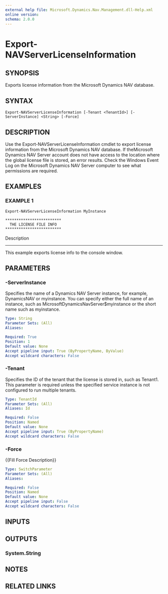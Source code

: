 ```yaml
---
external help file: Microsoft.Dynamics.Nav.Management.dll-Help.xml
online version: 
schema: 2.0.0
---
```


# Export-NAVServerLicenseInformation

## SYNOPSIS
Exports license information from the Microsoft Dynamics NAV database.

## SYNTAX

```
Export-NAVServerLicenseInformation [-Tenant <TenantId>] [-ServerInstance] <String> [-Force]
```

## DESCRIPTION
Use the Export-NAVServerLicenseInformation cmdlet to export license information from the Microsoft Dynamics NAV database.
If theMicrosoft Dynamics NAV Server account does not have access to the location where the global license file is stored, an error results.
Check the Windows Event Log on the Microsoft Dynamics NAV Server computer to see what permissions are required.

## EXAMPLES

### EXAMPLE 1
```
Export-NAVServerLicenseInformation MyInstance

*************************
  THE LICENSE FILE INFO
*************************
```

Description

-----------

This example exports license info to the console window.

## PARAMETERS

### -ServerInstance
Specifies the name of a Dynamics NAV Server instance, for example, DynamicsNAV or myinstance.
You can specify either the full name of an instance, such as MicrosoftDynamicsNavServer$myinstance or the short name such as myinstance.

```yaml
Type: String
Parameter Sets: (All)
Aliases: 

Required: True
Position: 1
Default value: None
Accept pipeline input: True (ByPropertyName, ByValue)
Accept wildcard characters: False
```

### -Tenant
Specifies the ID of the tenant that the license is stored in, such as Tenant1.
This parameter is required unless the specified service instance is not configured to run multiple tenants.

```yaml
Type: TenantId
Parameter Sets: (All)
Aliases: Id

Required: False
Position: Named
Default value: None
Accept pipeline input: True (ByPropertyName)
Accept wildcard characters: False
```

### -Force
{{Fill Force Description}}

```yaml
Type: SwitchParameter
Parameter Sets: (All)
Aliases: 

Required: False
Position: Named
Default value: None
Accept pipeline input: False
Accept wildcard characters: False
```

## INPUTS

## OUTPUTS

### System.String

## NOTES
## RELATED LINKS


